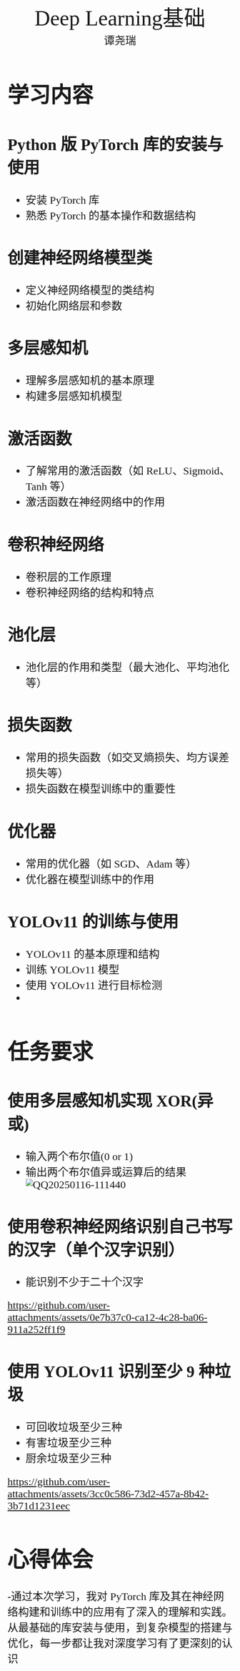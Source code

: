 #
<center><font face ="楷体" size=300>Deep Learning基础</font></center>

<center><font  face="楷体" size=5> 谭尧瑞</font></center>
<font face="楷体" size=5>

# 学习内容

## Python 版 PyTorch 库的安装与使用
- 安装 PyTorch 库
- 熟悉 PyTorch 的基本操作和数据结构
## 创建神经网络模型类
- 定义神经网络模型的类结构
- 初始化网络层和参数
## 多层感知机
- 理解多层感知机的基本原理
- 构建多层感知机模型
## 激活函数
- 了解常用的激活函数（如 ReLU、Sigmoid、Tanh 等）
- 激活函数在神经网络中的作用
## 卷积神经网络
- 卷积层的工作原理
- 卷积神经网络的结构和特点
## 池化层
- 池化层的作用和类型（最大池化、平均池化等）
## 损失函数
- 常用的损失函数（如交叉熵损失、均方误差损失等）
- 损失函数在模型训练中的重要性
## 优化器
- 常用的优化器（如 SGD、Adam 等）
- 优化器在模型训练中的作用
## YOLOv11 的训练与使用
- YOLOv11 的基本原理和结构
- 训练 YOLOv11 模型
- 使用 YOLOv11 进行目标检测
- 
# 任务要求
## 使用多层感知机实现 XOR(异或)
- 输入两个布尔值(0 or 1)
- 输出两个布尔值异或运算后的结果
![QQ20250116-111440](https://github.com/user-attachments/assets/8e967017-b82c-4bfe-a278-3b3157768687)

## 使用卷积神经网络识别自己书写的汉字（单个汉字识别）
- 能识别不少于二十个汉字


https://github.com/user-attachments/assets/0e7b37c0-ca12-4c28-ba06-911a252ff1f9


## 使用 YOLOv11 识别至少 9 种垃圾
- 可回收垃圾至少三种
- 有害垃圾至少三种
- 厨余垃圾至少三种


https://github.com/user-attachments/assets/3cc0c586-73d2-457a-8b42-3b71d1231eec


# 心得体会
-通过本次学习，我对 PyTorch 库及其在神经网络构建和训练中的应用有了深入的理解和实践。从最基础的库安装与使用，到复杂模型的搭建与优化，每一步都让我对深度学习有了更深刻的认识



